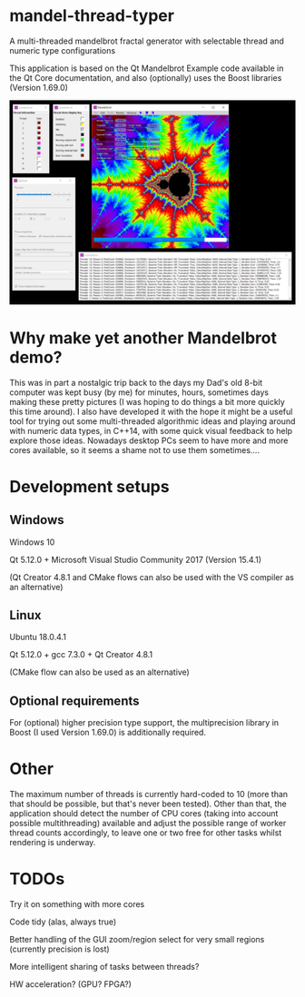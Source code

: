 # mandel-thread-typer
A multi-threaded mandelbrot fractal generator with selectable thread and numeric type configurations

This application is based on the Qt Mandelbrot Example code available in the Qt Core documentation, and also (optionally) uses the Boost libraries (Version 1.69.0)

![Alt text](./snapshots/MandelThreadTyperScreenGrab.jpg?raw=true "Screen Shot")

Why make yet another Mandelbrot demo?
==================================

This was in part a nostalgic trip back to the days my Dad's old 8-bit computer was kept busy (by me) for minutes, hours, sometimes days making these pretty pictures (I was hoping to do things a bit more quickly this time around). 
I also have developed it with the hope it might be a useful tool for trying out some multi-threaded algorithmic ideas and playing around with numeric data types, in C++14, with some quick visual feedback to help explore those ideas.
Nowadays desktop PCs seem to have more and more cores available, so it seems a shame not to use them sometimes....

Development setups
=======================

Windows
----------
Windows 10

Qt 5.12.0 + Microsoft Visual Studio Community 2017 (Version 15.4.1)

(Qt Creator 4.8.1 and CMake flows can also be used with the VS compiler as an alternative)

Linux
-------
Ubuntu 18.0.4.1

Qt 5.12.0  + gcc 7.3.0 + Qt Creator 4.8.1

(CMake flow can also be used as an alternative)

Optional requirements
---------------------
For (optional) higher precision type support, the multiprecision library in Boost (I used Version 1.69.0) is additionally required.

Other
===============
The maximum number of threads is currently hard-coded to 10 (more than that should be possible, but that's never been tested).
Other than that, the application should detect the number of CPU cores (taking into account possible multithreading) available and adjust the possible range of worker thread counts accordingly, to leave one or two free for other tasks whilst rendering is underway.

TODOs
===============
Try it on something with more cores

Code tidy (alas, always true)

Better handling of the GUI zoom/region select for very small regions (currently precision is lost)

More intelligent sharing of tasks between threads?

HW acceleration? (GPU? FPGA?)







